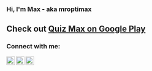 ### Hi, I'm Max - aka mroptimax

## Check out [Quiz Max on Google Play](https://play.google.com/store/apps/details?id=mroptimax.quiz.app)

### Connect with me:


[<img align="left" alt="mroptimax | LinkedIn" width="22px" src="https://cdn.jsdelivr.net/npm/simple-icons@v3/icons/linkedin.svg" />][linkedin]
[<img align="left" alt="mroptimax | Instagram" width="22px" src="https://cdn.jsdelivr.net/npm/simple-icons@v3/icons/instagram.svg" />][instagram]
[<img align="left" alt="mroptimax | Twitter" width="22px" src="https://cdn.jsdelivr.net/npm/simple-icons@v3/icons/twitter.svg" />][twitter]

<br />




[instagram]: https://instagram.com/mroptimax
[linkedin]: https://www.linkedin.com/in/max-petershans-6a42651b9/
[twitter]: https://twitter.com/mroptimax1
